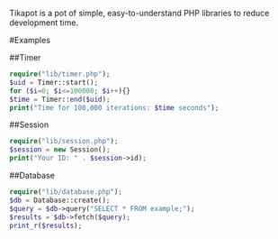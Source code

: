 Tikapot is a pot of simple, easy-to-understand PHP libraries to reduce development time.


#Examples

##Timer
```php
require("lib/timer.php");
$uid = Timer::start();
for ($i=0; $i<=100000; $i++){}
$time = Timer::end($uid);
print("Time for 100,000 iterations: $time seconds");
```

##Session
```php
require("lib/session.php");
$session = new Session();
print("Your ID: " . $session->id);
```

##Database
```php
require("lib/database.php");
$db = Database::create();
$query = $db->query("SELECT * FROM example;");
$results = $db->fetch($query);
print_r($results);
```

